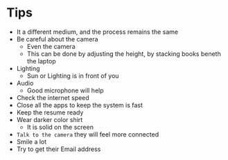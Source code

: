 # Tips
- It a different medium, and the process remains the same
- Be careful about the camera
	- Even the camera
	- This can be done by adjusting the height, by stacking books beneth the laptop
- Lighting
	- Sun or Lighting is in front of you
- Audio
	- Good microphone will help
- Check the internet speed
- Close all the apps to keep the system is fast
- Keep the resume ready
- Wear darker color shirt
	- It is solid on the screen
- `Talk to the camera` they will feel more connected
- Smile a lot
- Try to get their Email address
